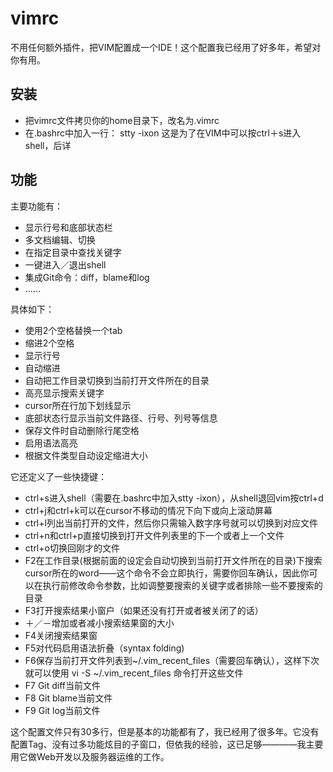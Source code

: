 # vimrc
不用任何额外插件，把VIM配置成一个IDE！这个配置我已经用了好多年，希望对你有用。

## 安装
* 把vimrc文件拷贝你的home目录下，改名为.vimrc
* 在.bashrc中加入一行：
  stty -ixon
  这是为了在VIM中可以按ctrl＋s进入shell，后详
  
## 功能
主要功能有：
* 显示行号和底部状态栏
* 多文档编辑、切换
* 在指定目录中查找关键字
* 一键进入／退出shell
* 集成Git命令：diff，blame和log
* ……

具体如下：
* 使用2个空格替换一个tab
* 缩进2个空格
* 显示行号
* 自动缩进
* 自动把工作目录切换到当前打开文件所在的目录
* 高亮显示搜索关键字
* cursor所在行加下划线显示
* 底部状态行显示当前文件路径、行号、列号等信息
* 保存文件时自动删除行尾空格
* 启用语法高亮
* 根据文件类型自动设定缩进大小

它还定义了一些快捷键：
* ctrl+s进入shell（需要在.bashrc中加入stty -ixon），从shell退回vim按ctrl+d
* ctrl+j和ctrl+k可以在cursor不移动的情况下向下或向上滚动屏幕
* ctrl+l列出当前打开的文件，然后你只需输入数字序号就可以切换到对应文件
* ctrl+n和ctrl+p直接切换到打开文件列表里的下一个或者上一个文件
* ctrl+o切换回刚才的文件
* F2在工作目录(根据前面的设定会自动切换到当前打开文件所在的目录)下搜索cursor所在的word——这个命令不会立即执行，需要你回车确认，因此你可以在执行前修改命令参数，比如调整要搜索的关键字或者排除一些不要搜索的目录
* F3打开搜索结果小窗户（如果还没有打开或者被关闭了的话）
* ＋／－增加或者减小搜索结果窗的大小
* F4关闭搜索结果窗
* F5对代码启用语法折叠（syntax folding)
* F6保存当前打开文件列表到~/.vim_recent_files（需要回车确认），这样下次就可以使用 vi -S ~/.vim_recent_files 命令打开这些文件
* F7 Git diff当前文件
* F8 Git blame当前文件
* F9 Git log当前文件

这个配置文件只有30多行，但是基本的功能都有了，我已经用了很多年。它没有配置Tag、没有过多功能炫目的子窗口，但依我的经验，这已足够————我主要用它做Web开发以及服务器运维的工作。
